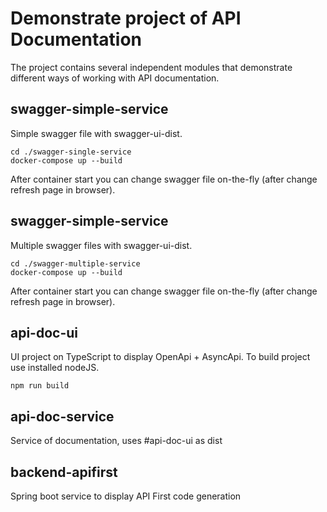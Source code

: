 # Demonstrate project of API Documentation

The project contains several independent modules that demonstrate different ways of working with API documentation.


## swagger-simple-service
Simple swagger file with swagger-ui-dist.
```
cd ./swagger-single-service
docker-compose up --build
```
After container start you can change swagger file on-the-fly (after change refresh page in browser).

## swagger-simple-service
Multiple swagger files with swagger-ui-dist.
```
cd ./swagger-multiple-service
docker-compose up --build
```
After container start you can change swagger file on-the-fly (after change refresh page in browser).

## api-doc-ui
UI project on TypeScript to display OpenApi + AsyncApi. To build project use installed nodeJS.
```
npm run build
```

## api-doc-service
Service of documentation, uses #api-doc-ui as dist

## backend-apifirst 
Spring boot service to display API First code generation
